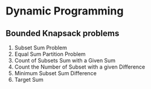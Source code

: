 # Dynamic Programming
## Bounded Knapsack problems
1. Subset Sum Problem
2. Equal Sum Partition Problem
3. Count of Subsets Sum with a Given Sum
4. Count the Number of Subset with a given Difference
5. Minimum Subset Sum Difference
6. Target Sum 
